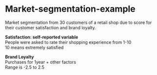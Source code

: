 # Market-segmentation-example
Market segmentation from 30 customers of a retail shop due to score for their customer satisfaction and brand loyalty.

**Satisfaction: self-reported variable**  
People were asked to rate their shopping experience from 1-10  
10 means extremely satisfied

**Brand Loyalty**  
Purchases for 1year + other factors  
Range is -2.5 to 2.5
